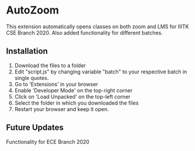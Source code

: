 # AutoZoom
This extension automatically opens classes on both zoom and LMS for IIITK CSE Branch 2020. Also added functionality for different batches.

## Installation
1. Download the files to a folder
2. Edit "script.js" by changing variable "batch" to your respective batch in single quotes.
3. Go to 'Extensions' in your browser
4. Enable 'Developer Mode' on the top-right corner
5. Click on 'Load Unpacked' on the top-left corner
6. Select the folder in which you downloaded the files
7. Restart your browser and keep it open.

## Future Updates
Functionality for ECE Branch 2020
